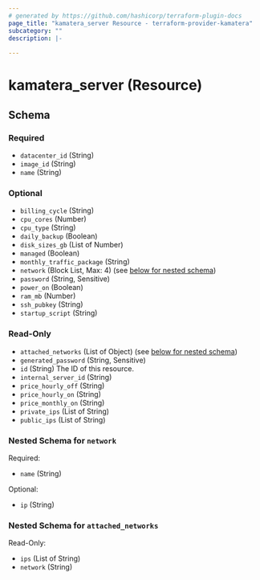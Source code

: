 ```yaml
---
# generated by https://github.com/hashicorp/terraform-plugin-docs
page_title: "kamatera_server Resource - terraform-provider-kamatera"
subcategory: ""
description: |-
  
---
```


# kamatera_server (Resource)





<!-- schema generated by tfplugindocs -->
## Schema

### Required

- `datacenter_id` (String)
- `image_id` (String)
- `name` (String)

### Optional

- `billing_cycle` (String)
- `cpu_cores` (Number)
- `cpu_type` (String)
- `daily_backup` (Boolean)
- `disk_sizes_gb` (List of Number)
- `managed` (Boolean)
- `monthly_traffic_package` (String)
- `network` (Block List, Max: 4) (see [below for nested schema](#nestedblock--network))
- `password` (String, Sensitive)
- `power_on` (Boolean)
- `ram_mb` (Number)
- `ssh_pubkey` (String)
- `startup_script` (String)

### Read-Only

- `attached_networks` (List of Object) (see [below for nested schema](#nestedatt--attached_networks))
- `generated_password` (String, Sensitive)
- `id` (String) The ID of this resource.
- `internal_server_id` (String)
- `price_hourly_off` (String)
- `price_hourly_on` (String)
- `price_monthly_on` (String)
- `private_ips` (List of String)
- `public_ips` (List of String)

<a id="nestedblock--network"></a>
### Nested Schema for `network`

Required:

- `name` (String)

Optional:

- `ip` (String)


<a id="nestedatt--attached_networks"></a>
### Nested Schema for `attached_networks`

Read-Only:

- `ips` (List of String)
- `network` (String)



